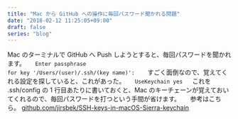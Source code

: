 ```yaml
---
title: "Mac から GitHub への操作に毎回パスワード聞かれる問題"
date: "2018-02-12 11:25:05+09:00"
draft: false
series: "blog"
---
```

Mac のターミナルで GitHub へ Push しようとすると、毎回パスワードを聞かれます。
　
<code>Enter passphrase for key '/Users/(user)/.ssh/(key name)': </code>
　
すごく面倒なので、覚えてくれる設定を探していると、これがあった。
　
<code>UseKeychain yes</code>
　
これを .ssh/config の 1 行目あたりに書いておくと、Mac のキーチェーンが覚えておいてくれるので、毎回パスワードを打つという手間が省けます。
　
参考はこちら。
<a href="https://github.com/jirsbek/SSH-keys-in-macOS-Sierra-keychain" rel="noopener noreferrer" target="_blank">github.com/jirsbek/SSH-keys-in-macOS-Sierra-keychain</a>